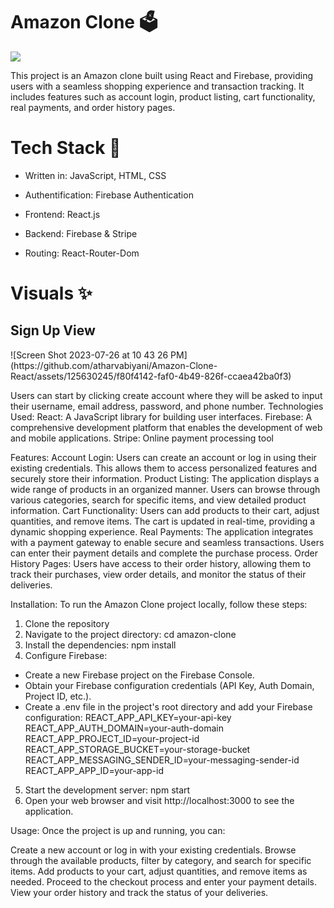 <h1>Amazon Clone 🗳</h1>
<img src="https://media.tenor.com/i3WyuxE4CQYAAAAC/amazon-corgi.gif">

This project is an Amazon clone built using React and Firebase, providing users with a seamless shopping experience and transaction tracking. It includes features such as account login, product listing, cart functionality, real payments, and order history pages.

<h1>Tech Stack 💼</h1>

- Written in: JavaScript, HTML, CSS

- Authentification: Firebase Authentication
  
- Frontend: React.js
  
- Backend: Firebase & Stripe
  
- Routing: React-Router-Dom

<h1>Visuals ✨</h1>
<h2>Sign Up View</h2>
![Screen Shot 2023-07-26 at 10 43 26 PM](https://github.com/atharvabiyani/Amazon-Clone-React/assets/125630245/f80f4142-faf0-4b49-826f-ccaea42ba0f3)

Users can start by clicking create account where they will be asked to input their username, email address, password, and phone number.
Technologies Used:
React: A JavaScript library for building user interfaces.
Firebase: A comprehensive development platform that enables the development of web and mobile applications.
Stripe: Online payment processing tool

Features:
Account Login: Users can create an account or log in using their existing credentials. This allows them to access personalized features and securely store their information.
Product Listing: The application displays a wide range of products in an organized manner. Users can browse through various categories, search for specific items, and view detailed product information.
Cart Functionality: Users can add products to their cart, adjust quantities, and remove items. The cart is updated in real-time, providing a dynamic shopping experience.
Real Payments: The application integrates with a payment gateway to enable secure and seamless transactions. Users can enter their payment details and complete the purchase process.
Order History Pages: Users have access to their order history, allowing them to track their purchases, view order details, and monitor the status of their deliveries.

Installation:
To run the Amazon Clone project locally, follow these steps:
1) Clone the repository
2) Navigate to the project directory: cd amazon-clone
3) Install the dependencies: npm install
4) Configure Firebase:
 - Create a new Firebase project on the Firebase Console.
 - Obtain your Firebase configuration credentials (API Key, Auth Domain, Project ID, etc.).
 - Create a .env file in the project's root directory and add your Firebase configuration:
      REACT_APP_API_KEY=your-api-key
      REACT_APP_AUTH_DOMAIN=your-auth-domain
      REACT_APP_PROJECT_ID=your-project-id
      REACT_APP_STORAGE_BUCKET=your-storage-bucket
      REACT_APP_MESSAGING_SENDER_ID=your-messaging-sender-id
      REACT_APP_APP_ID=your-app-id
5) Start the development server: npm start
6) Open your web browser and visit http://localhost:3000 to see the application.

Usage:
Once the project is up and running, you can:

Create a new account or log in with your existing credentials.
Browse through the available products, filter by category, and search for specific items.
Add products to your cart, adjust quantities, and remove items as needed.
Proceed to the checkout process and enter your payment details.
View your order history and track the status of your deliveries.
